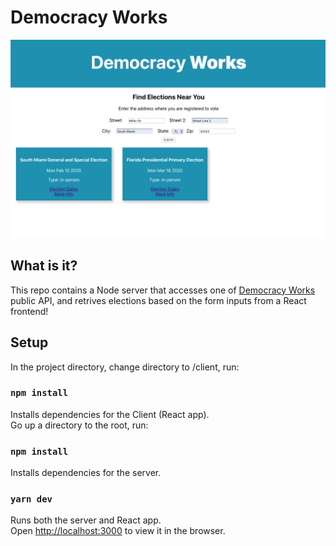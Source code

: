 # Democracy Works 
![Democracy Works](/App_ScreenShot.png)
## What is it?

This repo contains a Node server that accesses one of [Democracy Works](https://www.democracy.works) public API, and retrives elections based on the form inputs from a React frontend!

## Setup

In the project directory, change directory to /client, run:

### `npm install`

Installs dependencies for the Client (React app).<br />
Go up a directory to the root, run:

### `npm install`

Installs dependencies for the server.

### `yarn dev`

Runs both the server and React app.<br />
Open [http://localhost:3000](http://localhost:3000) to view it in the browser.

